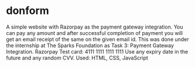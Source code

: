 # donform
A simple website with Razorpay as the payment gateway integration. You can pay any amount and after successful completion of payment you will get an email receipt of the same on the given email id. This was done under the internship at The Sparks Foundation as Task 3: Payment Gateway Integration. Razorpay Test card: 4111 1111 1111 1111 Use any expiry date in the future and any random CVV. Used: HTML, CSS, JavaScript
